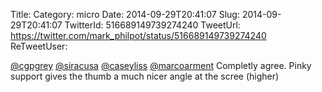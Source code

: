Title: 
Category: micro
Date: 2014-09-29T20:41:07
Slug: 2014-09-29T20:41:07
TwitterId: 516689149739274240
TweetUrl: https://twitter.com/mark_philpot/status/516689149739274240
ReTweetUser: 

[@cgpgrey](https://twitter.com/cgpgrey) [@siracusa](https://twitter.com/siracusa) [@caseyliss](https://twitter.com/caseyliss) [@marcoarment](https://twitter.com/marcoarment) Completly agree. Pinky support gives the thumb a much nicer angle at the scree (higher)